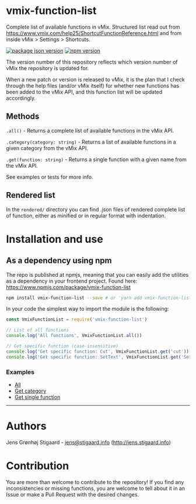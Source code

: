 # vmix-function-list
Complete list of available functions in vMix. Structured list read out from https://www.vmix.com/help25/ShortcutFunctionReference.html and from inside vMix > Settings > Shortcuts.

[![package json version](https://img.shields.io/github/package-json/v/jensstigaard/vmix-function-list.svg)](https://www.github/jensstigaard/vmix-function-list)
[![npm version](https://badge.fury.io/js/vmix-function-list.svg)](https://www.npmjs.com/package/vmix-function-list)

The version number of this repository reflects which version number of vMix the repository is updated for.

When a new patch or version is released to vMix, it is the plan that I check through the help files (and/or vMix itself) for whether new functions has been added to the vMix API, and this function list will be updated accordingly.

## Methods
`.all()` - Returns a complete list of available functions in the vMix API.

`.category(category: string)` - Returns a list of available functions in a given category from the vMix API.

`.get(function: string)` - Returns a single function with a given name from the vMix API.

See examples or tests for more info.


## Rendered list
In the `rendered/` directory you can find .json files of rendered complete list of function, either as minified or in regular format with indentation. 


# Installation and use

## As a dependency using npm
The repo is published at npmjs, meaning that you can easily add the utilities as a dependency in your frontend project.
Found here: https://www.npmjs.com/package/vmix-function-list
```sh
npm install vmix-function-list --save # or 'yarn add vmix-function-list -d'
```

In your code the simplest way to import the module is the following:

```javascript
const VmixFunctionList = require('vmix-function-list')

// List of all functions
console.log('All functions', VmixFunctionList.all())

// Get specific function (case-insensitive)
console.log('Get specific function: Cut', VmixFunctionList.get('cut'))
console.log('Get specific function: SetText', VmixFunctionList.get('SetText'))
```


### Examples
- [All](./examples/all.js)
- [Get category](./examples/category.js)
- [Get single function](./examples/get.js)

---


# Authors
Jens Grønhøj Stigaard - <jens@stigaard.info> (http://jens.stigaard.info)


# Contribution
You are more than welcome to contribute to the repository! If you find any inconsistencies or missing functions, you are welcome to tell about it in an Issue or make a Pull Request with the desired changes.

